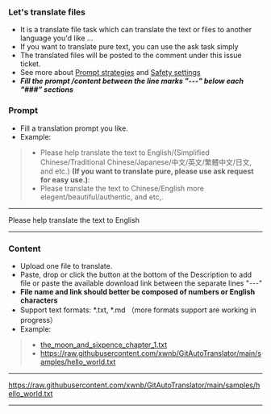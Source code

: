 <!-- Please fill the below task information as follows -->
<!-- Do not remove any text of this Description template, just fill items -->

<!--
### Setting

Here is the generation configuration and safety setting about Gemini, you can modify them according to your needs.
- [Safety settings](https://ai.google.dev/docs/safety_setting_gemini)

---
	{
	  "model_name": "gemini-pro-vision",
	  "generation_configuration":
	  {
	    "temperature": 0.9,
	    "top_p": 1.0,
	    "top_k": 1,
	    "max_output_tokens": 2048
	  },
	  "safety_setting":
	  {
	    "harassment": "BLOCK_MEDIUM_AND_ABOVE",
	    "hate_speech": "BLOCK_MEDIUM_AND_ABOVE",
	    "sexually_explicit": "BLOCK_MEDIUM_AND_ABOVE",
	    "dangerous_content": "BLOCK_MEDIUM_AND_ABOVE"
	  }
	}
---
-->

### Let's translate files

- It is a translate file task which can translate the text or files to another language you'd like ...
- If you want to translate pure text, you can use the ask task simply
- The translated files will be posted to the comment under this issue ticket.
- See more about [Prompt strategies](https://ai.google.dev/docs/prompt_best_practices#experiment-with-different-parameter-values) and [Safety settings](https://ai.google.dev/docs/safety_setting_gemini)
- ***Fill the prompt /content between the line marks "---" below each "###” sections***

### Prompt

- Fill a translation prompt you like.
- Example:

> - Please help translate the text to English/(Simplified Chinese/Traditional Chinese/Japanese/中文/英文/繁體中文/日文, and etc.)
**(If you want to translate pure, please use ask request for easy use.)**:
> - Please translate the text to Chinese/English more elegent/beautiful/authentic, and etc,.
---

Please help translate the text to English

---

### Content

- Upload one file to translate.
- Paste, drop or click the button at the bottom of the Description to add file or paste the available download link between the separate lines "---"
- **File name and link should better be composed of numbers or English characters**
- Support text formats: *.txt, *.md （more formats support are working in progress）
- Example:

> - [the_moon_and_sixpence_chapter_1.txt](https://raw.githubusercontent.com/xwnb/GitAutoTranslator/main/samples/the_moon_and_sixpence_chapter_1.txt)
> - https://raw.githubusercontent.com/xwnb/GitAutoTranslator/main/samples/hello_world.txt

---

https://raw.githubusercontent.com/xwnb/GitAutoTranslator/main/samples/hello_world.txt

---
